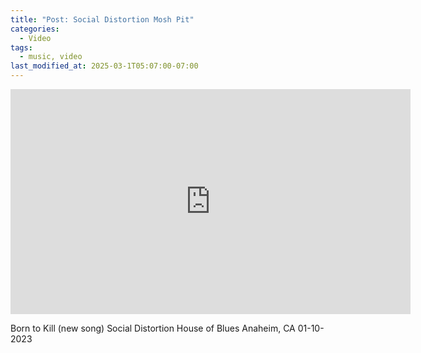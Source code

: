 ```yaml
---
title: "Post: Social Distortion Mosh Pit"
categories:
  - Video
tags:
  - music, video
last_modified_at: 2025-03-1T05:07:00-07:00
---
```


<div class="embed-responsive embed-responsive-16by9">
  <iframe width="640" height="360" src="https://www.youtube-nocookie.com/embed/AuTKp_yULeo?controls=0&amp;" frameborder="0" allowfullscreen></iframe>
</div>

Born to Kill (new song)
Social Distortion
House of Blues
Anaheim, CA 01-10-2023
